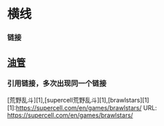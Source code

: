 # 横线
### 链接
[油管](https://www.youtube.com/feed/storefront)
---
### 引用链接，多次出现同一个链接
[荒野乱斗][1],[supercell荒野乱斗][1],[brawlstars][1]
[1]:https://supercell.com/en/games/brawlstars/
URL:
https://supercell.com/en/games/brawlstars/